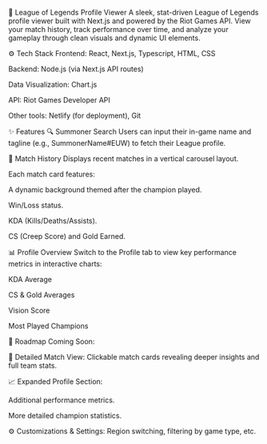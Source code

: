 🧠 League of Legends Profile Viewer
A sleek, stat-driven League of Legends profile viewer built with Next.js and powered by the Riot Games API. View your match history, track performance over time, and analyze your gameplay through clean visuals and dynamic UI elements.

⚙️ Tech Stack
Frontend: React, Next.js, Typescript, HTML, CSS

Backend: Node.js (via Next.js API routes)

Data Visualization: Chart.js

API: Riot Games Developer API

Other tools: Netlify (for deployment), Git

✨ Features
🔍 Summoner Search
Users can input their in-game name and tagline (e.g., SummonerName#EUW) to fetch their League profile.

📜 Match History
Displays recent matches in a vertical carousel layout.

Each match card features:

A dynamic background themed after the champion played.

Win/Loss status.

KDA (Kills/Deaths/Assists).

CS (Creep Score) and Gold Earned.

📊 Profile Overview
Switch to the Profile tab to view key performance metrics in interactive charts:

KDA Average

CS & Gold Averages

Vision Score

Most Played Champions

🚧 Roadmap
Coming Soon:

🔎 Detailed Match View: Clickable match cards revealing deeper insights and full team stats.

📈 Expanded Profile Section:

Additional performance metrics.

More detailed champion statistics.

⚙️ Customizations & Settings: Region switching, filtering by game type, etc.

